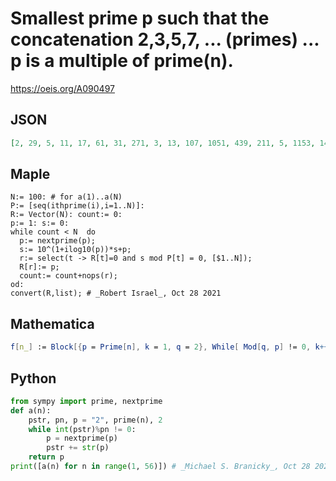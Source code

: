 # Smallest prime p such that the concatenation 2,3,5,7, \.\.\. \(primes\) \.\.\. p is a multiple of prime\(n\)\.
https://oeis.org/A090497
## JSON
```JSON
[2, 29, 5, 11, 17, 61, 31, 271, 3, 13, 107, 1051, 439, 211, 5, 1153, 149, 23, 37, 173, 593, 173, 281, 347, 191, 433, 2083, 109, 389, 1453, 277, 383, 227, 443, 1879, 11, 233, 353, 191, 1723, 547, 241, 397, 181, 199, 7549, 79, 11, 547, 877, 313, 1213, 409, 79, 2969]
```
## Maple
```Maple
N:= 100: # for a(1)..a(N)
P:= [seq(ithprime(i),i=1..N)]:
R:= Vector(N): count:= 0:
p:= 1: s:= 0:
while count < N  do
  p:= nextprime(p);
  s:= 10^(1+ilog10(p))*s+p;
  r:= select(t -> R[t]=0 and s mod P[t] = 0, [$1..N]);
  R[r]:= p;
  count:= count+nops(r);
od:
convert(R,list); # _Robert Israel_, Oct 28 2021
```
## Mathematica
```Mathematica
f[n_] := Block[{p = Prime[n], k = 1, q = 2}, While[ Mod[q, p] != 0, k++; q = FromDigits[ Join[ IntegerDigits[q], IntegerDigits[ Prime[k]]]]]; Prime[k]]; Table[ f[n], {n, 1, 55}]
```
## Python
```Python
from sympy import prime, nextprime
def a(n):
    pstr, pn, p = "2", prime(n), 2
    while int(pstr)%pn != 0:
        p = nextprime(p)
        pstr += str(p)
    return p
print([a(n) for n in range(1, 56)]) # _Michael S. Branicky_, Oct 28 2021
```
